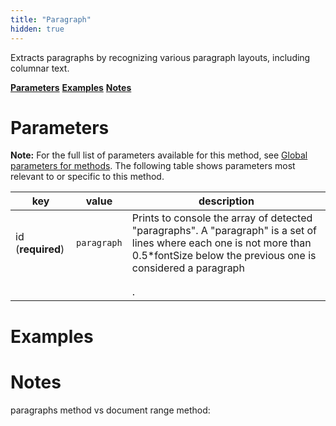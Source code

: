 ```yaml
---
title: "Paragraph"
hidden: true
---
```

Extracts paragraphs by recognizing various paragraph layouts, including columnar text. 



[**Parameters**](doc:document-range#parameters)
[**Examples**](doc:document-range#examples)
[**Notes**](doc:document-range#notes)

Parameters
====

**Note:** For the full list of parameters available for this method, see [Global parameters for methods](doc:method#global-parameters-for-methods). The following table shows parameters most relevant to or specific to this method.

| key               | value       | description                                                  |
| ----------------- | ----------- | ------------------------------------------------------------ |
| id (**required**) | `paragraph` | Prints to console the array of detected "paragraphs". A "paragraph" is a set of lines where each one is not more than 0.5*fontSize below the previous one is considered a paragraph |
|                   |             |                                                              |
|                   |             |                                                              |
|                   |             | .                                                            |

Examples
====




Notes
====

paragraphs method vs document range method:
